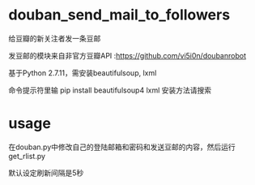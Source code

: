 # douban_send_mail_to_followers
给豆瓣的新关注者发一条豆邮

发豆邮的模块来自非官方豆瓣API :https://github.com/vi5i0n/doubanrobot

基于Python 2.7.11，需安装beautifulsoup, lxml

命令提示符里输 pip install beautifulsoup4
lxml 安装方法请搜索

# usage
在douban.py中修改自己的登陆邮箱和密码和发送豆邮的内容，然后运行get_rlist.py

默认设定刷新间隔是5秒
